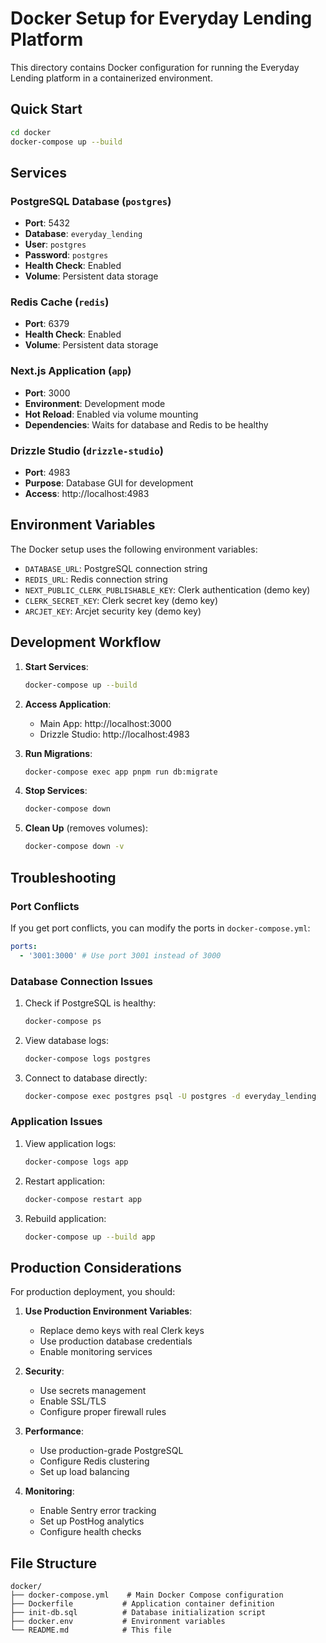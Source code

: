 # Docker Setup for Everyday Lending Platform

This directory contains Docker configuration for running the Everyday Lending platform in a containerized environment.

## Quick Start

```bash
cd docker
docker-compose up --build
```

## Services

### PostgreSQL Database (`postgres`)
- **Port**: 5432
- **Database**: `everyday_lending`
- **User**: `postgres`
- **Password**: `postgres`
- **Health Check**: Enabled
- **Volume**: Persistent data storage

### Redis Cache (`redis`)
- **Port**: 6379
- **Health Check**: Enabled
- **Volume**: Persistent data storage

### Next.js Application (`app`)
- **Port**: 3000
- **Environment**: Development mode
- **Hot Reload**: Enabled via volume mounting
- **Dependencies**: Waits for database and Redis to be healthy

### Drizzle Studio (`drizzle-studio`)
- **Port**: 4983
- **Purpose**: Database GUI for development
- **Access**: http://localhost:4983

## Environment Variables

The Docker setup uses the following environment variables:

- `DATABASE_URL`: PostgreSQL connection string
- `REDIS_URL`: Redis connection string
- `NEXT_PUBLIC_CLERK_PUBLISHABLE_KEY`: Clerk authentication (demo key)
- `CLERK_SECRET_KEY`: Clerk secret key (demo key)
- `ARCJET_KEY`: Arcjet security key (demo key)

## Development Workflow

1. **Start Services**:
   ```bash
   docker-compose up --build
   ```

2. **Access Application**:
   - Main App: http://localhost:3000
   - Drizzle Studio: http://localhost:4983

3. **Run Migrations**:
   ```bash
   docker-compose exec app pnpm run db:migrate
   ```

4. **Stop Services**:
   ```bash
   docker-compose down
   ```

5. **Clean Up** (removes volumes):
   ```bash
   docker-compose down -v
   ```

## Troubleshooting

### Port Conflicts
If you get port conflicts, you can modify the ports in `docker-compose.yml`:
```yaml
ports:
  - '3001:3000' # Use port 3001 instead of 3000
```

### Database Connection Issues
1. Check if PostgreSQL is healthy:
   ```bash
   docker-compose ps
   ```

2. View database logs:
   ```bash
   docker-compose logs postgres
   ```

3. Connect to database directly:
   ```bash
   docker-compose exec postgres psql -U postgres -d everyday_lending
   ```

### Application Issues
1. View application logs:
   ```bash
   docker-compose logs app
   ```

2. Restart application:
   ```bash
   docker-compose restart app
   ```

3. Rebuild application:
   ```bash
   docker-compose up --build app
   ```

## Production Considerations

For production deployment, you should:

1. **Use Production Environment Variables**:
   - Replace demo keys with real Clerk keys
   - Use production database credentials
   - Enable monitoring services

2. **Security**:
   - Use secrets management
   - Enable SSL/TLS
   - Configure proper firewall rules

3. **Performance**:
   - Use production-grade PostgreSQL
   - Configure Redis clustering
   - Set up load balancing

4. **Monitoring**:
   - Enable Sentry error tracking
   - Set up PostHog analytics
   - Configure health checks

## File Structure

```
docker/
├── docker-compose.yml    # Main Docker Compose configuration
├── Dockerfile           # Application container definition
├── init-db.sql          # Database initialization script
├── docker.env           # Environment variables
└── README.md            # This file
```

